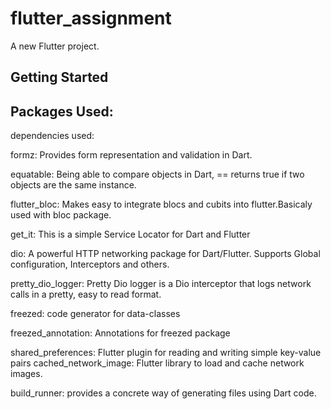 # flutter_assignment

A new Flutter project.

## Getting Started

## Packages Used:



dependencies used:

formz: Provides form representation and validation in Dart.

equatable:
Being able to compare objects in Dart,
== returns true if two objects are the same instance.

flutter_bloc: Makes easy to integrate blocs and cubits into flutter.Basicaly used with
bloc package.

get_it:
This is a simple Service Locator for Dart and Flutter

dio:
A powerful HTTP networking package for Dart/Flutter. Supports Global configuration, Interceptors and others.

pretty_dio_logger:
Pretty Dio logger is a Dio interceptor that logs network calls in a pretty, easy to read format.

freezed:
code generator for data-classes

freezed_annotation: Annotations for freezed package

shared_preferences: Flutter plugin for reading and writing simple key-value pairs
cached_network_image: Flutter library to load and cache network images.


build_runner: provides a concrete way of generating files using Dart code. 



